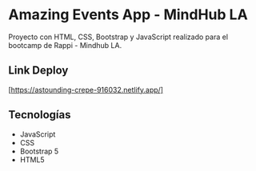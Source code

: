 # Amazing Events App - MindHub LA

Proyecto con HTML, CSS, Bootstrap y JavaScript realizado para el bootcamp de Rappi - Mindhub LA.

## Link Deploy

[https://astounding-crepe-916032.netlify.app/]

## Tecnologías

- JavaScript
- CSS
- Bootstrap 5
- HTML5
